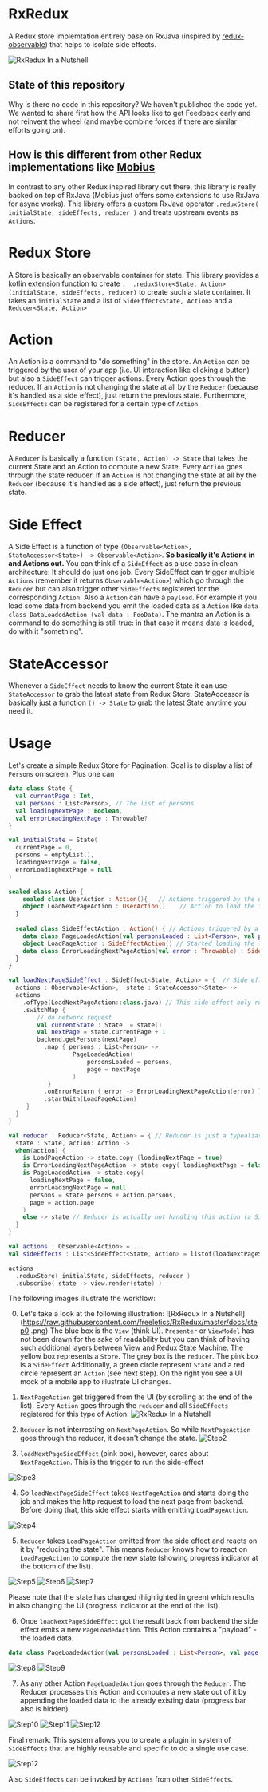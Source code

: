 # RxRedux
A Redux store implemtation entirely base on RxJava (inspired by [redux-observable](https://redux-observable.js.org)) 
that helps to isolate side effects.

![RxRedux In a Nutshell](https://raw.githubusercontent.com/freeletics/RxRedux/master/docs/RxRedux-in-a-nutshell.png)

## State of this repository
Why is there no code in this repository?
We haven't published the code yet. We wanted to share first how the API looks like to get Feedback early and not reinvent the wheel (and maybe combine forces if there are similar efforts going on).

## How is this different from other Redux implementations like [Mobius](https://github.com/spotify/mobius)
In contrast to any other Redux inspired library out there, this library is really backed on top of RxJava (Mobius just offers some extensions to use RxJava for async works). 
This library offers a custom RxJava operator `.reduxStore( initialState, sideEffects, reducer )` and treats upstream events as `Actions`. 

# Redux Store
A Store is basically an observable container for state. 
This library provides a kotlin extension function to create `.  .reduxStore<State, Action>(initialState, sideEffects, reducer)` to create such a state container.
It takes an `initialState` and a list of `SideEffect<State, Action>` and a `Reducer<State, Action>`

# Action
An Action is a command to "do something" in the store. 
An `Action` can be triggered by the user of your app (i.e. UI interaction like clicking a button) but also a `SideEffect` can trigger actions.
Every Action goes through the reducer. 
If an `Action` is not changing the state at all by the `Reducer` (because it's handled as a side effect), just return the previous state.
Furthermore, `SideEffects` can be registered for a certain type of `Action`.

# Reducer
A `Reducer` is basically a function `(State, Action) -> State` that takes the current State and an Action to compute a new State.
Every `Action` goes through the state reducer.
If an `Action` is not changing the state at all by the `Reducer` (because it's handled as a side effect), just return the previous state.

# Side Effect
A Side Effect is a function of type `(Observable<Action>, StateAccessor<State>) -> Observable<Action>`.
**So basically it's Actions in and Actions out.** 
You can think of a `SideEffect` as a use case in clean architecture: It should do just one job.
Every SideEffect can trigger multiple `Actions` (remember it returns `Observable<Action>`) which go through the `Reducer` but can also trigger other `SideEffects` registered for the corresponding `Action`.
Also a `Action` can have a `payload`. For example if you load some data from backend you emit the loaded data as a `Action` like `data class DataLoadedAction (val data : FooData)`. 
The mantra an Action is a command to do something is still true: in that case it means data is loaded, do with it "something".

# StateAccessor
Whenever a `SideEffect` needs to know the current State it can use `StateAccessor` to grab the latest state from Redux Store. StateAccessor is basically just a function `() -> State` to grab the latest State anytime you need it.

# Usage
Let's create a simple Redux Store for Pagination: Goal is to display a list of `Persons` on screen. Plus one can 

``` kotlin
data class State {
  val currentPage : Int,
  val persons : List<Person>, // The list of persons 
  val loadingNextPage : Boolean,
  val errorLoadingNextPage : Throwable?
}

val initialState = State(
  currentPage = 0, 
  persons = emptyList(), 
  loadingNextPage = false, 
  errorLoadingNextPage = null
)
```

```kotlin
sealed class Action {
    sealed class UserAction : Action(){   // Actions triggered by the user
    object LoadNextPageAction : UserAction()    // Action to load the first page
  }
  
  sealed class SideEffectAction : Action() { // Actions triggered by a side effect
    data class PageLoadedAction(val personsLoaded : List<Person>, val page : Int) : SideEffectAction() // Persons has been loaded
    object LoadPageAction : SideEffectAction() // Started loading the list of persons
    data class ErrorLoadingNextPageAction(val error : Throwable) : SideEffectAction() // An error occurred while loading
  }
}
```

```kotlin
val loadNextPageSideEffect : SideEffect<State, Action> = {  // Side effect is just a type alias for a function
  actions : Observable<Action>,  state : StateAccessor<State> -> 
  actions
    .ofType(LoadNextPageAction::class.java) // This side effect only runs for actions of type LoadNextPageAction
    .switchMap {
        // do network request
        val currentState : State  = state()
        val nextPage = state.currentPage + 1
        backend.getPersons(nextPage)
          .map { persons : List<Person> -> 
                  PageLoadedAction(
                      personsLoaded = persons, 
                      page = nextPage
                  ) 
           }
          .onErrorReturn { error -> ErrorLoadingNextPageAction(error) }
          .startWith(LoadPageAction)
     }
  }
}
```

```kotlin
val reducer : Reducer<State, Action> = { // Reducer is just a typealias for a function (State, Action) -> State
  state : State, action: Action ->
  when(action) {
    is LoadPageAction -> state.copy (loadingNextPage = true)
    is ErrorLoadingNextPageAction -> state.copy( loadingNextPage = false, errorLoadingNextPage = action.error)
    is PageLoadedAction -> state.copy(
      loadingNextPage = false, 
      errorLoadingNextPage = null
      persons = state.persons + action.persons,
      page = action.page
    )
    else -> state // Reducer is actually not handling this action (a SideEffect does it)
  }
}
```


```kotlin
val actions : Observable<Action> = ...
val sideEffects : List<SideEffect<State, Action> = listof(loadNextPageSideEffect, ... )

actions
  .reduxStore( initialState, sideEffects, reducer )
  .subscribe( state -> view.render(state) )
```

The following images illustrate the workflow:

0. Let's take a look at the following illustration:
![RxRedux In a Nutshell](https://raw.githubusercontent.com/freeletics/RxRedux/master/docs/step0
.png)
The blue box is the `View` (think UI). 
`Presenter` or `ViewModel` has not been drawn for the sake of readability but you can think of having such additional layers between View and Redux State Machine.
The yellow box represents a `Store`. 
The grey box is the `reducer`. 
The pink box is a `SideEffect`
Additionally, a green circle represent `State` and a red circle represent an `Action` (see next step).
On the right you see a UI mock of a mobile app to illustrate UI changes.

1. `NextPageAction` get triggered from the UI (by scrolling at the end of the list). Every `Action` goes through the `reducer` and all `SideEffects` registered for this type of Action.
![RxRedux In a Nutshell](https://raw.githubusercontent.com/freeletics/RxRedux/master/docs/step1.png)

2. `Reducer` is not interresting on `NextPageAction`. So while `NextPageAction` goes through the reducer, it doesn't change the state. 
![Step2](https://raw.githubusercontent.com/freeletics/RxRedux/master/docs/step2.png)

3. `loadNextPageSideEffect` (pink box), however, cares about `NextPageAction`. This is the trigger to run the side-effect

![Stpe3](https://raw.githubusercontent.com/freeletics/RxRedux/master/docs/step2.png)

4. So `loadNextPageSideEffect` takes `NextPageAction` and starts doing the job and makes the http request to load the next page from backend. Before doing that, this side effect starts with emitting `LoadPageAction`.

![Step4](https://raw.githubusercontent.com/freeletics/RxRedux/master/docs/step4.png)

5. `Reducer` takes `LoadPageAction` emitted from the side effect and reacts on it by "reducing the state". 
This means `Reducer` knows how to react on `LoadPageAction` to compute the new state (showing progress indicator at the bottom of the list). 

![Step5](https://raw.githubusercontent.com/freeletics/RxRedux/master/docs/step5.png)
![Step6](https://raw.githubusercontent.com/freeletics/RxRedux/master/docs/step6.png)
![Step7](https://raw.githubusercontent.com/freeletics/RxRedux/master/docs/step7.png)

Please note that the state has changed (highlighted in green) which results in also changing the UI (progress indicator at the end of the list).

6. Once `loadNextPageSideEffect` got the result back from backend the side effect emits a new `PageLoadedAction`. 
This Action contains a "payload" - the loaded data.

```kotlin
data class PageLoadedAction(val personsLoaded : List<Person>, val page : Int)
```
![Step8](https://raw.githubusercontent.com/freeletics/RxRedux/master/docs/step8.png)
![Step9](https://raw.githubusercontent.com/freeletics/RxRedux/master/docs/step9.png)

7. As any other Action `PageLoadedAction` goes through the `Reducer`. The Reducer processes this Action and computes a new state out of it by appending the loaded data to the already existing data (progress bar also is hidden).

![Step10](https://raw.githubusercontent.com/freeletics/RxRedux/master/docs/step10.png)
![Step11](https://raw.githubusercontent.com/freeletics/RxRedux/master/docs/step11.png)
![Step12](https://raw.githubusercontent.com/freeletics/RxRedux/master/docs/step12.png)


Final remark:
This system allows you to create a plugin in system of `SideEffects` that are highly reusable and specific to do a single use case.

![Step12](https://raw.githubusercontent.com/freeletics/RxRedux/master/docs/step13.png)

Also `SideEffects` can be invoked by `Actions` from other `SideEffects`. 